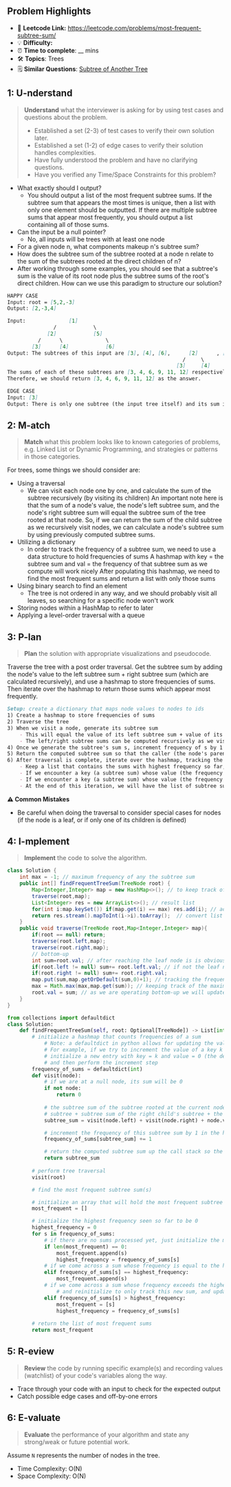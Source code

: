 ## Problem Highlights

* 🔗 **Leetcode Link:** <https://leetcode.com/problems/most-frequent-subtree-sum/>
* 💡 **Difficulty:** 
* ⏰ **Time to complete**: __ mins
* 🛠️ **Topics**: Trees
* 🗒️ **Similar Questions**: [Subtree of Another Tree](https://leetcode.com/problems/subtree-of-another-tree/)
    
## 1: U-nderstand
 
> **Understand** what the interviewer is asking for by using test cases and questions about the problem.
> 
> - Established a set (2-3) of test cases to verify their own solution later.
> - Established a set (1-2) of edge cases to verify their solution handles complexities.
> - Have fully understood the problem and have no clarifying questions.
> - Have you verified any Time/Space Constraints for this problem?

- What exactly should I output?
  - You should output a list of the most frequent subtree sums. If the subtree sum that appears the most times is unique, then a list with only one element should be outputted. If there are multiple subtree sums that appear most frequently, you should output a list containing all of those sums.
- Can the input be a null pointer?
  - No, all inputs will be trees with at least one node
- For a given node n, what components makeup n's subtree sum?
- How does the subtree sum of the subtree rooted at a node n relate to the sum of the subtrees rooted at the direct children of n?
- After working through some examples, you should see that a subtree's sum is the value of its root node plus the subtree sums of the root's direct children. How can we use this paradigm to structure our solution?
   
```markdown
HAPPY CASE
Input: root = [5,2,-3]
Output: [2,-3,4]

Input:              [1]
               /            \
             [2]            [5]
          /      \              \
        [3]      [4]            [6]   
Output: The subtrees of this input are [3], [4], [6],      [2]      , [5]    , and the entire tree.
                                                         /     \        \
                                                       [3]     [4]      [6]
The sums of each of these subtrees are [3, 4, 6, 9, 11, 12] respectively. Each of these sums appears only once, so they would be tied for the most frequent subtree sum.
Therefore, we should return [3, 4, 6, 9, 11, 12] as the answer.

EDGE CASE
Input: [3]  
Output: There is only one subtree (the input tree itself) and its sum is 3, so we should return [3] 
```   
    
## 2: M-atch

<!-- See https://docs.google.com/document/d/1hYT1hoOJ6pFIt8A5q-PIZmYP7pB4WqlzyUJgFx9x2mY/edit#heading=h.ya2de4n4zsds for list of algorithms based on question type-->

> **Match** what this problem looks like to known categories of problems, e.g. Linked List or Dynamic Programming, and strategies or patterns in those categories.


For trees, some things we should consider are:
- Using a traversal
  - We can visit each node one by one, and calculate the sum of the subtree recursively (by visiting its children)
An important note here is that the sum of a node's value, the node's left subtree sum, and the node's right subtree sum will equal the subtree sum of the tree rooted at that node. So, if we can return the sum of the child subtree as we recursively visit nodes, we can calculate a node's subtree sum by using previously computed subtree sums.
- Utilizing a dictionary
  - In order to track the frequency of a subtree sum, we need to use a data structure to hold frequencies of sums
A hashmap with key = the subtree sum and val = the frequency of that subtree sum as we compute will work nicely
After populating this hashmap, we need to find the most frequent sums and return a list with only those sums
- Using binary search to find an element
  - The tree is not ordered in any way, and we should probably visit all leaves, so searching for a specific node won't work
- Storing nodes within a HashMap to refer to later
- Applying a level-order traversal with a queue


## 3: P-lan

> **Plan** the solution with appropriate visualizations and pseudocode.

Traverse the tree with a post order traversal. Get the subtree sum by adding the node's value to the left subtree sum + right subtree sum (which are calculated recursively), and use a hashmap to store frequencies of sums. Then iterate over the hashmap to return those sums which appear most frequently.

```markdown
Setup: create a dictionary that maps node values to nodes to ids
1) Create a hashmap to store frequencies of sums
2) Traverse the tree
3) When we visit a node, generate its subtree sum
    - This will equal the value of its left subtree sum + value of its right subtree sum + the node's value
    - The left/right subtree sums can be computed recursively as we visit
4) Once we generate the subtree's sum s, increment frequency of s by 1 in the hashmap (or set frequency to 1 if this is first time adding that key to map)
5) Return the computed subtree sum so that the caller (the node's parent) can use it to calculate its own subtree sum
6) After traversal is complete, iterate over the hashmap, tracking the highest frequency sum and the frequency at which it appears
    - Keep a list that contains the sums with highest frequency so far, and a variable tracking the highest frequency encountered
    - If we encounter a key (a subtree sum) whose value (the frequency of that sum) exceeds the highest frequency encountered, we reset the list to only contain that key, and update the variable tracking highest frequency encountered
    - If we encounter a key (a subtree sum) whose value (the frequency of that sum) equals the highest frequency encountered, then add that key to the list
    - At the end of this iteration, we will have the list of subtree sums with highest frequency
```

**⚠️ Common Mistakes**

* Be careful when doing the traversal to consider special cases for nodes (if the node is a leaf, or if only one of its children is defined)

## 4: I-mplement

> **Implement** the code to solve the algorithm.

```java
class Solution {
    int max = -1; // maximum frequency of any the subtree sum
    public int[] findFrequentTreeSum(TreeNode root) {
        Map<Integer,Integer> map = new HashMap<>(); // to keep track of frequency of each subtree sum
        traverse(root,map); 
        List<Integer> res = new ArrayList<>(); // result list
        for(int i:map.keySet()) if(map.get(i) == max) res.add(i); // adding the subtree sum values that have max frequency
        return res.stream().mapToInt(i->i).toArray();  // convert list to array the return 
    }
    public void traverse(TreeNode root,Map<Integer,Integer> map){
        if(root == null) return;
        traverse(root.left,map);
        traverse(root.right,map); 
        // bottom-up
        int sum=root.val; // after reaching the leaf node is is obvious that the subtree sum will be node's value itself
        if(root.left != null) sum+= root.left.val; // if not the leaf node we will calculate the subtree sum
        if(root.right != null) sum+= root.right.val;
        map.put(sum,map.getOrDefault(sum,0)+1); // tracking the frequency of the sunstree sum
        max = Math.max(max,map.get(sum)); // keeping track of the maximum frequency of any subtree sum
        root.val = sum; // as we are operating bottom-up we will update the value of the root with it's subtree sum
    }
}
```
```python
from collections import defaultdict
class Solution:
    def findFrequentTreeSum(self, root: Optional[TreeNode]) -> List[int]:
        # initialize a hashmap that counts frequencies of a sum
            # Note: a defaultdict in python allows for updating the value of key that does not exist in the dict
            # For example, if we try to increment the value of a key k by 1 but k is not in the defaultdict, it will
            # initialize a new entry with key = k and value = 0 (the default value for a defaultdict of ints) automatically,
            # and then perform the increment step
        frequency_of_sums = defaultdict(int)
        def visit(node):
            # if we are at a null node, its sum will be 0
            if not node:
                return 0
            
            # the subtree sum of the subtree rooted at the current node is equal to the subtree sum of the left child's
            # subtree + subtree sum of the right child's subtree + the node's value
            subtree_sum = visit(node.left) + visit(node.right) + node.val

            # increment the frequency of this subtree sum by 1 in the hashmap
            frequency_of_sums[subtree_sum] += 1

            # return the computed subtree sum up the call stack so the parent who visited this node can calculate its subtree sum
            return subtree_sum
        
        # perform tree traversal
        visit(root)

        # find the most frequent subtree sum(s)

        # initialize an array that will hold the most frequent subtree sums
        most_frequent = []

        # initialize the highest frequency seen so far to be 0
        highest_frequency = 0
        for s in frequency_of_sums:
            # if there are no sums processed yet, just initialize the most frequent sum to be the first sum processed
            if len(most_frequent) == 0:
                most_frequent.append(s)
                highest_frequency = frequency_of_sums[s]
            # if we come across a sum whose frequency is equal to the highest frequency encountered so far, add it to the result array
            elif frequency_of_sums[s] == highest_frequency:
                most_frequent.append(s)
            # if we come across a sum whose frequency exceeds the highest frequency encountered so far, discard the sums we have been tracking
                # and reinitialize to only track this new sum, and update the highest frequency encountered accordingly
            elif frequency_of_sums[s] > highest_frequency:
                most_frequent = [s]
                highest_frequency = frequency_of_sums[s]
        
        # return the list of most frequent sums
        return most_frequent
```
    
## 5: R-eview

> **Review** the code by running specific example(s) and recording values (watchlist) of your code's variables along the way.

- Trace through your code with an input to check for the expected output
- Catch possible edge cases and off-by-one errors

## 6: E-valuate

> **Evaluate** the performance of your algorithm and state any strong/weak or future potential work.

Assume `N` represents the number of nodes in the tree.

* Time Complexity: O(N)
* Space Complexity: O(N)